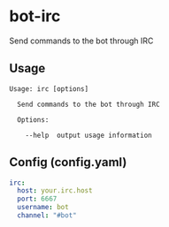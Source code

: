 # bot-irc

Send commands to the bot through IRC

## Usage

```
Usage: irc [options]

  Send commands to the bot through IRC

  Options:

    --help  output usage information
```

## Config (config.yaml)

```yaml
irc:
  host: your.irc.host
  port: 6667
  username: bot
  channel: "#bot"
```
